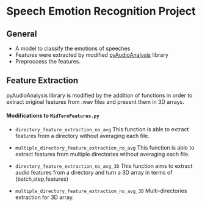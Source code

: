 # Speech Emotion Recognition Project

## General
- A model to classify the emotions of speeches
- Features were extracted by modified [pyAudioAnalysis](https://github.com/tyiannak/pyAudioAnalysis) library
- Preproccess the features.





## Feature Extraction
pyAudioAnalysis library is modified by the addition of functions in order to extract original features from .wav files and present them in 3D arrays.

#### Modifications to `MidTermFeatures.py` 

-  `directory_feature_extraction_no_avg`
This function is able to extract features from a directory without averaging each file.

-  `multiple_directory_feature_extraction_no_avg`
This function is able to extract features from multiple directories without averaging each file. 

-  `directory_feature_extraction_no_avg_3D`
This function aims to extract audio features from a directory and turn a 3D array in terms of  (batch,step,features)

-  `multiple_directory_feature_extraction_no_avg_3D`
Multi-directories extraction for 3D array.
